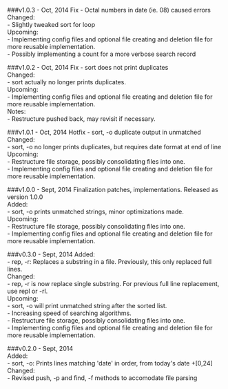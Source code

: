 ###v1.0.3 - Oct, 2014
Fix - Octal numbers in date (ie. 08) caused errors  
Changed:  
  \- Slightly tweaked sort for loop  
Upcoming:  
  \- Implementing config files and optional file creating and deletion file for more reusable implementation.  
  \- Possibly implementing a count for a more verbose search record  

###v1.0.2 - Oct, 2014
Fix - sort does not print duplicates  
Changed:  
  \- sort actually no longer prints duplicates.  
Upcoming:  
  \- Implementing config files and optional file creating and deletion file for more reusable implementation.  
Notes:  
  \- Restructure pushed back, may revisit if necessary.  

###v1.0.1 - Oct, 2014
Hotfix - sort, -o duplicate output in unmatched  
Changed:  
  \- sort, -o no longer prints duplicates, but requires date format at end of line  
Upcoming:  
  \- Restructure file storage, possibly consolidating files into one.  
  \- Implementing config files and optional file creating and deletion file for more reusable implementation.  

###v1.0.0 - Sept, 2014
Finalization patches, implementations. Released as version 1.0.0  
Added:  
  \- sort, -o prints unmatched strings, minor optimizations made.  
Upcoming:  
  \- Restructure file storage, possibly consolidating files into one.  
  \- Implementing config files and optional file creating and deletion file for more reusable implementation.  

###v0.3.0 - Sept, 2014
Added:  
  \- rep, -r: Replaces a substring in a file. Previously, this only replaced full lines.  
Changed:  
  \- rep, -r is now replace single substring. For previous full line replacement, use repl or -rl.  
Upcoming:  
  \- sort, -o will print unmatched string after the sorted list.  
  \- Increasing speed of searching algorithms.  
  \- Restructure file storage, possibly consolidating files into one.  
  \- Implementing config files and optional file creating and deletion file for more reusable implementation.  

###v0.2.0 - Sept, 2014  
Added:  
  \- sort, -o: Prints lines matching 'date' in order, from today's date +[0,24]  
Changed:  
  \- Revised push, -p and find, -f methods to accomodate file parsing  

